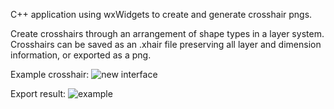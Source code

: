 C++ application using wxWidgets to create and generate crosshair pngs.

Create crosshairs through an arrangement of shape types in a layer system. Crosshairs can be saved as an .xhair file preserving all
layer and dimension information, or exported as a png.

Example crosshair:
![new interface](https://github.com/swuj/Crosshair-maker/assets/111818714/b59872ce-72e9-4bed-b8bd-75bfeabe90f6)

Export result:
![example](https://github.com/swuj/Crosshair-maker/assets/111818714/d5cb4b97-9f4b-4999-bbc8-d131947c854b)
